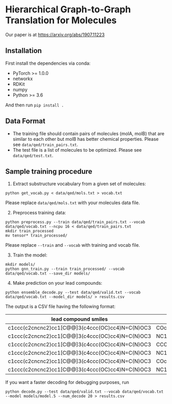 # Hierarchical Graph-to-Graph Translation for Molecules

Our paper is at https://arxiv.org/abs/1907.11223

## Installation
First install the dependencies via conda:
 * PyTorch >= 1.0.0
 * networkx
 * RDKit
 * numpy
 * Python >= 3.6

And then run `pip install .`

## Data Format
* The training file should contain pairs of molecules (molA, molB) that are similar to each other but molB has better chemical properties. Please see `data/qed/train_pairs.txt`.
* The test file is a list of molecules to be optimized. Please see `data/qed/test.txt`.

## Sample training procedure
1. Extract substructure vocabulary from a given set of molecules:
```
python get_vocab.py < data/qed/mols.txt > vocab.txt
```
Please replace `data/qed/mols.txt` with your molecules data file.

2. Preprocess training data:
```
python preprocess.py --train data/qed/train_pairs.txt --vocab data/qed/vocab.txt --ncpu 16 < data/qed/train_pairs.txt
mkdir train_processed
mv tensor* train_processed/
```
Please replace `--train` and `--vocab` with training and vocab file.

3. Train the model:
```
mkdir models/
python gnn_train.py --train train_processed/ --vocab data/qed/vocab.txt --save_dir models/ 
```
4. Make prediction on your lead compounds:
```
python ensemble_decode.py --test data/qed/valid.txt --vocab data/qed/vocab.txt --model_dir models/ > results.csv
```

The output is a CSV file having the following format:

| lead compound smiles | new compound smiles | similarity | 
| -------------------- | ------------------ | ---------- | 
| c1ccc(c2cncnc2)cc1[C@@]3(c4ccc(OC)cc4)N=C(N)OC3 | COc1ccc([C@@]2(c3cccc(C#N)c3)COC(N)=N2)cc1 | 0.6364 | 
| c1ccc(c2cncnc2)cc1[C@@]3(c4ccc(OC)cc4)N=C(N)OC3 | NC1=N[C@@](c2cccc(Cl)c2)(c2cccc(-c3ccccc3)c2)CO1 | 0.5273 | 
| c1ccc(c2cncnc2)cc1[C@@]3(c4ccc(OC)cc4)N=C(N)OC3 | CCOc1ccc([C@@]2([C@]3(c4ccc(OC)cc4)COC(N)=N3)COC(N)=N2)cc1 | 0.4310 |
| c1ccc(c2cncnc2)cc1[C@@]3(c4ccc(OC)cc4)N=C(N)OC3 | NC1=N[C@@](c2ccc(N)cc2)(c2ccc(-c3ccccc3)cc2)CO1 | 0.4717 |
| c1ccc(c2cncnc2)cc1[C@@]3(c4ccc(OC)cc4)N=C(N)OC3 | COc1ccc([C@@H](N)c2cccc(-c3cncnc3)c2)cc1 | 0.4643 | 
| c1ccc(c2cncnc2)cc1[C@@]3(c4ccc(OC)cc4)N=C(N)OC3 | NC1=N[C@@](c2cccc(N)c2)(c2cccc(-c3ccccc3)c2)CO1 | 0.5472 |

If you want a faster decoding for debugging purposes, run
```
python decode.py --test data/qed/valid.txt --vocab data/qed/vocab.txt --model models/model.5 --num_decode 20 > results.csv
```

